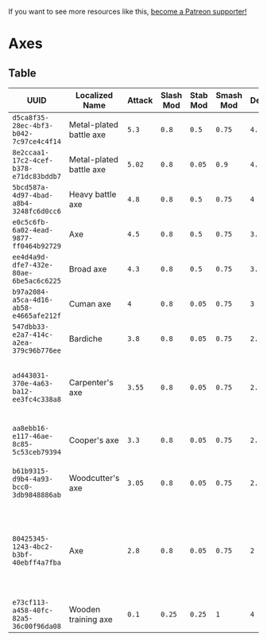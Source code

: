 <!-- TITLE: Axes -->

If you want to see more resources like this, [become a Patreon supporter!](https://www.patreon.com/fireundubh) 

# Axes
## Table

UUID | Localized Name | Attack | Slash Mod | Stab Mod | Smash Mod | Defense | Str Req | Agi Req | Location
--- | --- | --- | --- | --- | --- | --- | --- | --- | ---
`d5ca8f35-28ec-4bf3-b042-7c97ce4c4f14` | Metal-plated battle axe | `5.3` | `0.8` | `0.5` | `0.75` | `4.5` | `15` | `0` | Sold by Rattay swordsmith<br>Sold by Sassau swordsmith<br>Treasure map 9
`8e2ccaa1-17c2-4cef-b378-e71dc83bddb7` | Metal-plated battle axe | `5.02` | `0.8` | `0.05` | `0.9` | `4.25` | `14` | `0` | Sold by Rattay swordsmith<br>Sold by Sassau swordsmith
`5bcd587a-4d97-4bad-a8b4-3248fc6d0cc6` | Heavy battle axe | `4.8` | `0.8` | `0.5` | `0.75` | `4` | `12` | `0` | Sold by Rattay swordsmith<br>Sold by Sassau swordsmith
`e0c5c6fb-6a02-4ead-9877-ff0464b92729` | Axe | `4.5` | `0.8` | `0.5` | `0.75` | `3.75` | `11` | `0` | Sold by Rattay swordsmith<br>Sold by Sassau swordsmith
`ee4d4a9d-dfe7-432e-80ae-6be5ac6c6225` | Broad axe | `4.3` | `0.8` | `0.5` | `0.75` | `3.5` | `10` | `0` | Sold by Rattay swordsmith<br>Sold by Sassau swordsmith
`b97a2084-a5ca-4d16-ab58-e4665afe212f` | Cuman axe | `4` | `0.8` | `0.05` | `0.75` | `3` | `9` | `0` | q_escape_from_Vranik_3
`547dbb33-e2a7-414c-a2ea-379c96b776ee` | Bardiche | `3.8` | `0.8` | `0.05` | `0.75` | `2.72` | `7` | `0` | Sold by Rattay swordsmith<br>Sold by Sassau swordsmith<br>poi_talmberk_north_sack3
`ad443031-370e-4a63-ba12-ee3fc4c338a8` | Carpenter's axe | `3.55` | `0.8` | `0.05` | `0.75` | `2.66` | `5` | `0` | Sold by Rattay blacksmith<br>Sold by Samopesh blacksmith<br>Sold by Sassau blacksmith<br>poi_sklice_east_chest1_water<br>poi_talmberk_north_chest2
`aa8ebb16-e117-46ae-8c85-5c53ceb79394` | Cooper's axe | `3.3` | `0.8` | `0.05` | `0.75` | `2.36` | `3` | `0` | Sold by Rattay blacksmith<br>Sold by Samopesh blacksmith<br>Sold by Sassau blacksmith
`b61b9315-d9b4-4a93-bcc0-3db9848886ab` | Woodcutter's axe | `3.05` | `0.8` | `0.05` | `0.75` | `2.18` | `2` | `0` | Sold by Rattay blacksmith<br>Sold by Samopesh blacksmith<br>Sold by Sassau blacksmith
`80425345-1243-4bc2-b3bf-40ebff4a7fba` | Axe | `2.8` | `0.8` | `0.05` | `0.75` | `2` | `1` | `0` | Sold by Rattay blacksmith<br>Sold by Rattay general store<br>Sold by Samopesh blacksmith<br>Sold by Sassau blacksmith<br>axe_shield<br>poi_sklice_east_chest1_water<br>poi_talmberk_north_sack3<br>sam_general_stall
`e73cf113-a458-40fc-82a5-36c00f96da08` | Wooden training axe | `0.1` | `0.25` | `0.25` | `1` | `4` | `1` | `1` | 
